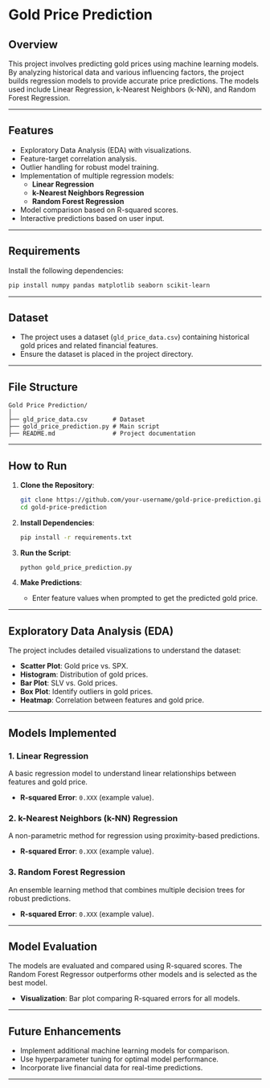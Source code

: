 # **Gold Price Prediction**

## **Overview**  
This project involves predicting gold prices using machine learning models. By analyzing historical data and various influencing factors, the project builds regression models to provide accurate price predictions. The models used include Linear Regression, k-Nearest Neighbors (k-NN), and Random Forest Regression.

---

## **Features**  
- Exploratory Data Analysis (EDA) with visualizations.  
- Feature-target correlation analysis.  
- Outlier handling for robust model training.  
- Implementation of multiple regression models:
  - **Linear Regression**  
  - **k-Nearest Neighbors Regression**  
  - **Random Forest Regression**  
- Model comparison based on R-squared scores.  
- Interactive predictions based on user input.  

---

## **Requirements**  
Install the following dependencies:  
```bash
pip install numpy pandas matplotlib seaborn scikit-learn
```

---

## **Dataset**  
- The project uses a dataset (`gld_price_data.csv`) containing historical gold prices and related financial features.  
- Ensure the dataset is placed in the project directory.

---

## **File Structure**  
```
Gold Price Prediction/
│
├── gld_price_data.csv       # Dataset
├── gold_price_prediction.py # Main script
├── README.md                # Project documentation
```

---

## **How to Run**  

1. **Clone the Repository**:  
   ```bash
   git clone https://github.com/your-username/gold-price-prediction.git
   cd gold-price-prediction
   ```

2. **Install Dependencies**:  
   ```bash
   pip install -r requirements.txt
   ```

3. **Run the Script**:  
   ```bash
   python gold_price_prediction.py
   ```

4. **Make Predictions**:  
   - Enter feature values when prompted to get the predicted gold price.

---

## **Exploratory Data Analysis (EDA)**  
The project includes detailed visualizations to understand the dataset:  
- **Scatter Plot**: Gold price vs. SPX.  
- **Histogram**: Distribution of gold prices.  
- **Bar Plot**: SLV vs. Gold prices.  
- **Box Plot**: Identify outliers in gold prices.  
- **Heatmap**: Correlation between features and gold price.  

---

## **Models Implemented**  

### 1. **Linear Regression**  
A basic regression model to understand linear relationships between features and gold price.  
- **R-squared Error**: `0.XXX` (example value).  

### 2. **k-Nearest Neighbors (k-NN) Regression**  
A non-parametric method for regression using proximity-based predictions.  
- **R-squared Error**: `0.XXX` (example value).  

### 3. **Random Forest Regression**  
An ensemble learning method that combines multiple decision trees for robust predictions.  
- **R-squared Error**: `0.XXX` (example value).  

---

## **Model Evaluation**  
The models are evaluated and compared using R-squared scores. The Random Forest Regressor outperforms other models and is selected as the best model.  
- **Visualization**: Bar plot comparing R-squared errors for all models.  

---

## **Future Enhancements**  
- Implement additional machine learning models for comparison.  
- Use hyperparameter tuning for optimal model performance.  
- Incorporate live financial data for real-time predictions.  

---
